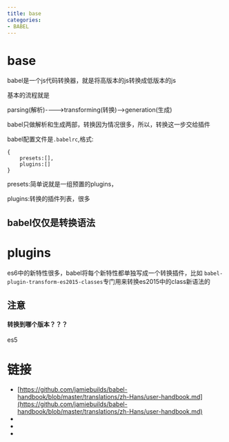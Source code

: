 ```yaml
---
title: base
categories: 
- BABEL
---
```

# base
babel是一个js代码转换器，就是将高版本的js转换成低版本的js

基本的流程就是

parsing(解析)---->transforming(转换)-->generation(生成)

babel只做解析和生成两部，转换因为情况很多，所以，转换这一步交给插件

babel配置文件是`.babelrc`,格式:
```
{
    presets:[],
    plugins:[]
}
```
presets:简单说就是一组预置的plugins，

plugins:转换的插件列表，很多

## babel仅仅是转换语法


# plugins
es6中的新特性很多，babel将每个新特性都单独写成一个转换插件，比如 `babel-plugin-transform-es2015-classes`专门用来转换es2015中的class新语法的

## 注意
#### 转换到哪个版本？？？

es5

#### 











# 链接
- [https://github.com/jamiebuilds/babel-handbook/blob/master/translations/zh-Hans/user-handbook.md](https://github.com/jamiebuilds/babel-handbook/blob/master/translations/zh-Hans/user-handbook.md)
- 
- 
- 





